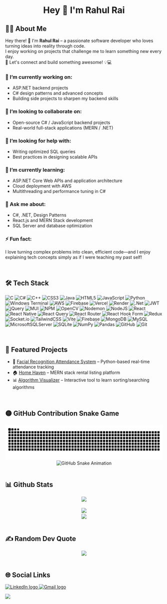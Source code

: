 <h1 align="center">Hey 👋 I'm Rahul Rai</h1>

###

## 👨‍💻 About Me

Hey there! 👋 I'm **Rahul Rai** – a passionate software developer who loves turning ideas into reality through code.  
I enjoy working on projects that challenge me to learn something new every day.  
🚀 Let's connect and build something awesome! 💡💻



### 🔭 I’m currently working on:
- ASP.NET backend projects  
- C# design patterns and advanced concepts  
- Building side projects to sharpen my backend skills  

### 👯 I’m looking to collaborate on:
- Open-source C# / JavaScript backend projects  
- Real-world full-stack applications (MERN / .NET)  

### 🤝 I’m looking for help with:
- Writing optimized SQL queries  
- Best practices in designing scalable APIs  

### 🌱 I’m currently learning:
- ASP.NET Core Web APIs and application architecture  
- Cloud deployment with AWS  
- Multithreading and performance tuning in C#  

### 💬 Ask me about:
- C#, .NET, Design Patterns  
- React.js and MERN Stack development  
- SQL Server and database optimization  

### ⚡ Fun fact:  
I love turning complex problems into clean, efficient code—and I enjoy explaining tech concepts simply as if I were teaching my past self!

<br>

## 🛠️ Tech Stack

![C](https://img.shields.io/badge/c-%2300599C.svg?style=for-the-badge&logo=c&logoColor=white) 
![C#](https://img.shields.io/badge/c%23-%23239120.svg?style=for-the-badge&logo=csharp&logoColor=white) 
![C++](https://img.shields.io/badge/c++-%2300599C.svg?style=for-the-badge&logo=c%2B%2B&logoColor=white) 
![CSS3](https://img.shields.io/badge/css3-%231572B6.svg?style=for-the-badge&logo=css3&logoColor=white) 
![Java](https://img.shields.io/badge/java-%23ED8B00.svg?style=for-the-badge&logo=openjdk&logoColor=white) 
![HTML5](https://img.shields.io/badge/html5-%23E34F26.svg?style=for-the-badge&logo=html5&logoColor=white) 
![JavaScript](https://img.shields.io/badge/javascript-%23323330.svg?style=for-the-badge&logo=javascript&logoColor=%23F7DF1E) 
![Python](https://img.shields.io/badge/python-3670A0?style=for-the-badge&logo=python&logoColor=ffdd54) 
![Windows Terminal](https://img.shields.io/badge/Windows%20Terminal-%234D4D4D.svg?style=for-the-badge&logo=windows-terminal&logoColor=white) 
![AWS](https://img.shields.io/badge/AWS-%23FF9900.svg?style=for-the-badge&logo=amazon-aws&logoColor=white) 
![Firebase](https://img.shields.io/badge/firebase-%23039BE5.svg?style=for-the-badge&logo=firebase) 
![Vercel](https://img.shields.io/badge/vercel-%23000000.svg?style=for-the-badge&logo=vercel&logoColor=white) 
![Render](https://img.shields.io/badge/Render-%46E3B7.svg?style=for-the-badge&logo=render&logoColor=white) 
![.Net](https://img.shields.io/badge/.NET-5C2D91?style=for-the-badge&logo=.net&logoColor=white) 
![JWT](https://img.shields.io/badge/JWT-black?style=for-the-badge&logo=JSON%20web%20tokens) 
![jQuery](https://img.shields.io/badge/jquery-%230769AD.svg?style=for-the-badge&logo=jquery&logoColor=white) 
![MUI](https://img.shields.io/badge/MUI-%230081CB.svg?style=for-the-badge&logo=mui&logoColor=white) 
![NPM](https://img.shields.io/badge/NPM-%23CB3837.svg?style=for-the-badge&logo=npm&logoColor=white) 
![OpenCV](https://img.shields.io/badge/opencv-%23white.svg?style=for-the-badge&logo=opencv&logoColor=white) 
![Nodemon](https://img.shields.io/badge/NODEMON-%23323330.svg?style=for-the-badge&logo=nodemon&logoColor=%BBDEAD) 
![NodeJS](https://img.shields.io/badge/node.js-6DA55F?style=for-the-badge&logo=node.js&logoColor=white) 
![React](https://img.shields.io/badge/react-%2320232a.svg?style=for-the-badge&logo=react&logoColor=%2361DAFB) 
![React Native](https://img.shields.io/badge/react_native-%2320232a.svg?style=for-the-badge&logo=react&logoColor=%2361DAFB) 
![React Query](https://img.shields.io/badge/-React%20Query-FF4154?style=for-the-badge&logo=react%20query&logoColor=white) 
![React Router](https://img.shields.io/badge/React_Router-CA4245?style=for-the-badge&logo=react-router&logoColor=white) 
![React Hook Form](https://img.shields.io/badge/React%20Hook%20Form-%23EC5990.svg?style=for-the-badge&logo=reacthookform&logoColor=white) 
![Redux](https://img.shields.io/badge/redux-%23593d88.svg?style=for-the-badge&logo=redux&logoColor=white) 
![Socket.io](https://img.shields.io/badge/Socket.io-black?style=for-the-badge&logo=socket.io&badgeColor=010101) 
![TailwindCSS](https://img.shields.io/badge/tailwindcss-%2338B2AC.svg?style=for-the-badge&logo=tailwind-css&logoColor=white) 
![Vite](https://img.shields.io/badge/vite-%23646CFF.svg?style=for-the-badge&logo=vite&logoColor=white) 
![Firebase](https://img.shields.io/badge/firebase-a08021?style=for-the-badge&logo=firebase&logoColor=ffcd34) 
![MongoDB](https://img.shields.io/badge/MongoDB-%234ea94b.svg?style=for-the-badge&logo=mongodb&logoColor=white) 
![MySQL](https://img.shields.io/badge/mysql-4479A1.svg?style=for-the-badge&logo=mysql&logoColor=white) 
![MicrosoftSQLServer](https://img.shields.io/badge/Microsoft%20SQL%20Server-CC2927?style=for-the-badge&logo=microsoft%20sql%20server&logoColor=white) 
![SQLite](https://img.shields.io/badge/sqlite-%2307405e.svg?style=for-the-badge&logo=sqlite&logoColor=white) 
![NumPy](https://img.shields.io/badge/numpy-%23013243.svg?style=for-the-badge&logo=numpy&logoColor=white) 
![Pandas](https://img.shields.io/badge/pandas-%23150458.svg?style=for-the-badge&logo=pandas&logoColor=white) 
![GitHub](https://img.shields.io/badge/github-%23121011.svg?style=for-the-badge&logo=github&logoColor=white) 
![Git](https://img.shields.io/badge/git-%23F05033.svg?style=for-the-badge&logo=git&logoColor=white)


<!--<div align="left">
  <img src="https://cdn.jsdelivr.net/gh/devicons/devicon/icons/java/java-original.svg" height="40" alt="Java logo" />
  <img src="https://cdn.jsdelivr.net/gh/devicons/devicon/icons/csharp/csharp-original.svg" height="40" alt="C# logo" />
  <img src="https://cdn.jsdelivr.net/gh/devicons/devicon/icons/html5/html5-original.svg" height="40" alt="HTML5 logo" />
  <img src="https://cdn.jsdelivr.net/gh/devicons/devicon/icons/css3/css3-original.svg" height="40" alt="CSS3 logo" />
  <img src="https://cdn.jsdelivr.net/gh/devicons/devicon/icons/javascript/javascript-original.svg" height="40" alt="JavaScript logo" />
  <img src="https://cdn.jsdelivr.net/gh/devicons/devicon/icons/react/react-original.svg" height="40" alt="React logo" />
  <img src="https://cdn.jsdelivr.net/gh/devicons/devicon/icons/nodejs/nodejs-original.svg" height="40" alt="Node.js logo" />
  <img src="https://cdn.jsdelivr.net/gh/devicons/devicon/icons/express/express-original.svg" height="40" alt="Express logo" />
  <img src="https://cdn.jsdelivr.net/gh/devicons/devicon/icons/mongodb/mongodb-original.svg" height="40" alt="MongoDB logo" />
  <img src="https://cdn.jsdelivr.net/gh/devicons/devicon/icons/mysql/mysql-original.svg" height="40" alt="MySQL logo" />
  <img src="https://cdn.jsdelivr.net/gh/devicons/devicon/icons/microsoftsqlserver/microsoftsqlserver-plain.svg" height="40" alt="SQL Server logo" />
  <img src="https://cdn.jsdelivr.net/gh/devicons/devicon/icons/cplusplus/cplusplus-original.svg" height="40" alt="C++ logo" />
  <img src="https://cdn.jsdelivr.net/gh/devicons/devicon/icons/git/git-original.svg" height="40" alt="Git logo" />
  <img src="https://cdn.jsdelivr.net/gh/devicons/devicon/icons/github/github-original.svg" height="40" alt="GitHub logo" />
  <img src="https://cdn.jsdelivr.net/gh/devicons/devicon/icons/python/python-original.svg" height="40" alt="Python logo" />
<!-- </div> -->

<br>

## 🚀 Featured Projects

- 🔐 [Facial Recognition Attendance System](https://github.com/22rahulrai/Face_Recognition_2110992016) – Python-based real-time attendance tracking  
- 🏠 [Home Haven](https://github.com/22rahulrai/home-haven) – MERN stack rental listing platform  
- 📊 [Algorithm Visualizer](https://github.com/22rahulrai/algorithm-visualizer) – Interactive tool to learn sorting/searching algorithms

<br>

## 🟡 GitHub Contribution Snake Game

<picture>
  <source media="(prefers-color-scheme: dark)" srcset="https://raw.githubusercontent.com/22rahulrai/22rahulrai/output/github-contribution-grid-snake-dark.svg" />
  <source media="(prefers-color-scheme: light)" srcset="https://raw.githubusercontent.com/22rahulrai/22rahulrai/output/github-contribution-grid-snake.svg" />
  <img alt="GitHub contribution snake animation" src="https://raw.githubusercontent.com/22rahulrai/22rahulrai/output/github-contribution-grid-snake.svg" />
</picture>

<!-- Animated version -->
<div align="center">
  <img src="https://22rahulrai.github.io/22rahulrai/ocean.gif" alt="GitHub Snake Animation" />
</div>



<br>

## 📊 Github Stats


<!--<picture>
  <source media="(prefers-color-scheme: dark)" srcset="https://raw.githubusercontent.com/22rahulrai/22rahulrai/output/pacman-contribution-graph-dark.svg">
  <source media="(prefers-color-scheme: light)" srcset="https://raw.githubusercontent.com/22rahulrai/22rahulrai/output/pacman-contribution-graph.svg">
  <img alt="pacman contribution graph" src="https://raw.githubusercontent.com/22rahulrai/22rahulrai/output/pacman-contribution-graph.svg">
<!-- </picture> -->

<div align="center">
  <img src="https://github-readme-stats.vercel.app/api?username=22rahulrai&theme=dark&hide_border=false&include_all_commits=true&count_private=false" />
  <br><br>
  <img src="https://nirzak-streak-stats.vercel.app/?user=22rahulrai&theme=dark&hide_border=false" />
  <br>
  <img src="https://github-readme-stats.vercel.app/api/top-langs/?username=22rahulrai&theme=dark&hide_border=false&include_all_commits=true&count_private=false&layout=compact" />
</div>
<br>


## ✍️ Random Dev Quote
<div align="center">
  <img src="https://quotes-github-readme.vercel.app/api?type=horizontal&theme=radical" />
</div>


<br>

## 🌐 Social Links


<div align="left">
  <a href="https://www.linkedin.com/in/rairahul22" target="_blank">
    <img src="https://raw.githubusercontent.com/maurodesouza/profile-readme-generator/master/src/assets/icons/social/linkedin/default.svg" width="52" height="40" alt="LinkedIn logo" />
  </a>
  <a href="mailto:jrahulrai@gmail.com" target="_blank">
    <img src="https://raw.githubusercontent.com/maurodesouza/profile-readme-generator/master/src/assets/icons/social/gmail/default.svg" width="52" height="40" alt="Gmail logo" />
  </a>
</div>



[![](https://visitcount.itsvg.in/api?id=22rahulrai&icon=0&color=0)](https://visitcount.itsvg.in)


<!-- Proudly created with GPRM ( https://gprm.itsvg.in ) -->
